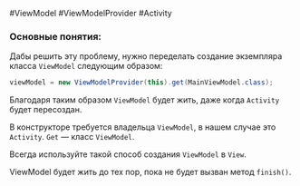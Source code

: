 #ViewModel #ViewModelProvider #Activity 
### Основные понятия:

Дабы решить эту проблему, нужно переделать создание экземпляра класса `ViewModel` следующим образом:
```java
viewModel = new ViewModelProvider(this).get(MainViewModel.class);
```

Благодаря таким образом `ViewModel` будет жить, даже когда `Activity` будет пересоздан.

В конструкторе требуется владельца `ViewModel`, в нашем случае это `Activity`. `Get` — класс `ViewModel`.

Всегда используйте такой способ создания `ViewModel` в `View`.

ViewModel будет жить до тех пор, пока не будет вызван метод `finish()`.






